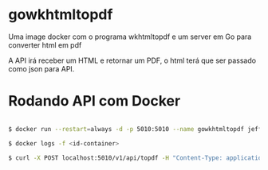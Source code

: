 # gowkhtmltopdf
Uma image docker com o programa wkhtmltopdf e um server em Go para converter html em pdf

A API irá receber um HTML e retornar um PDF, o html terá que ser passado como json para API.

# Rodando API com Docker

```sh

$ docker run --restart=always -d -p 5010:5010 --name gowkhtmltopdf jeffotoni/gowkhtmltopdf:latest

$ docker logs -f <id-container>

$ curl -X POST localhost:5010/v1/api/topdf -H "Content-Type: application/json" --data @table.html.json --output /tmp/meuteste.pdf

```